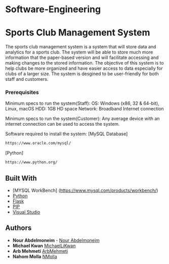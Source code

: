 # Software-Engineering
# Sports Club Management System
The sports club management system is a system that will store data and analytics for a sports club. The system will be able to store much more information that the paper-based version and will facilitate accessing and making changes to the stored information. The objective of this system is to help clubs be more organized and have easier access to data especially for clubs of a larger size. The system is desgined to be user-friendly for both staff and customers.  


### Prerequisites
Minimum specs to run the system(Staff):
OS: Windows (x86, 32 & 64-bit), Linux, macOS
HDD: 1GB HD space
Network: Broadband Internet connection

Minimum specs to run the system(Customer):
Any average device with an internet connection can be used to access the system.

Software required to install the system:
[MySQL Database]
```bash
https://www.oracle.com/mysql/
```
[Python]
```bash
https://www.python.org/
```


## Built With

* [MYSQL WorkBench] (https://www.mysql.com/products/workbench/)
* [Python](https://www.python.org/) 
* [Flask](https://flask.palletsprojects.com/en/1.1.x/) 
* [PIP](https://pypi.org/project/pip/) 
* [Visual Studio](https://visualstudio.microsoft.com/) 

 

## Authors

* **Nour Abdelmoneim** - [Nour Abdelmoneim](https://github.com/NourAbdelmoneim)
* **Michael Kwan**  [MichaelLiKwan](https://github.com/MichaelLiKwan)
* **Arb Mehmeti** [ArbMehmeti](https://github.com/ArbMehmeti)
* **Nahom Molla** [NMolla](https://github.com/NMolla)



